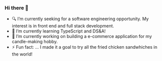 ### Hi there 👋

<!--
**itsjoonie/itsjoonie** is a ✨ _special_ ✨ repository because its `README.md` (this file) appears on your GitHub profile.

Here are some ideas to get you started:

- 🔭 I’m currently working on ...
- 🌱 I’m currently learning ...
- 👯 I’m looking to collaborate on ...
- 🤔 I’m looking for help with ...
- 💬 Ask me about ...
- 📫 How to reach me: ...
- 😄 Pronouns: ...
- ⚡ Fun fact: ...
-->

- 🔍 I’m currently seeking for a software engineering opportunity. My interest is in front end and full stack development.
- 🌱 I’m currently learning TypeScript and DS&A!
- 🔭 I’m currently working on building a e-commerce application for my candle-making hobby. 
- ⚡ Fun fact: ... I made it a goal to try all the fried chicken sandwhiches in the world! 
